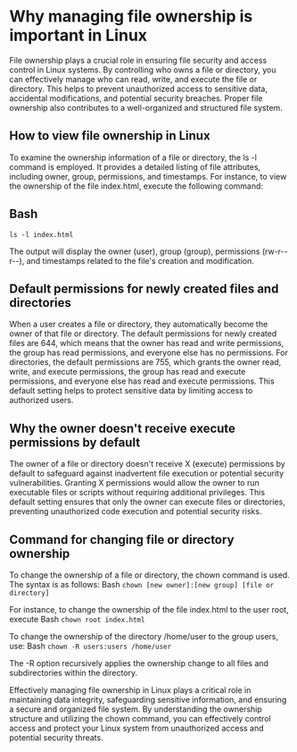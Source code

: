 
# Why managing file ownership is important in Linux

File ownership plays a crucial role in ensuring file security and access control in Linux systems. By controlling who owns a file or directory, you can effectively manage who can read, write, and execute the file or directory. This helps to prevent unauthorized access to sensitive data, accidental modifications, and potential security breaches. Proper file ownership also contributes to a well-organized and structured file system.

## How to view file ownership in Linux

To examine the ownership information of a file or directory, the ls -l command is employed. It provides a detailed listing of file attributes, including owner, group, permissions, and timestamps. For instance, to view the ownership of the file index.html, execute the following command:

## Bash
`ls -l index.html`

The output will display the owner (user), group (group), permissions (rw-r--r--), and timestamps related to the file's creation and modification.

## Default permissions for newly created files and directories

When a user creates a file or directory, they automatically become the owner of that file or directory. The default permissions for newly created files are 644, which means that the owner has read and write permissions, the group has read permissions, and everyone else has no permissions. For directories, the default permissions are 755, which grants the owner read, write, and execute permissions, the group has read and execute permissions, and everyone else has read and execute permissions. This default setting helps to protect sensitive data by limiting access to authorized users.

## Why the owner doesn't receive execute permissions by default

The owner of a file or directory doesn't receive X (execute) permissions by default to safeguard against inadvertent file execution or potential security vulnerabilities. Granting X permissions would allow the owner to run executable files or scripts without requiring additional privileges. This default setting ensures that only the owner can execute files or directories, preventing unauthorized code execution and potential security risks.

## Command for changing file or directory ownership

To change the ownership of a file or directory, the chown command is used. The syntax is as follows:
Bash
`chown [new owner]:[new group] [file or directory]`

For instance, to change the ownership of the file index.html to the user root, execute
Bash
`chown root index.html`

To change the ownership of the directory /home/user to the group users, use:
Bash
`chown -R users:users /home/user`

The -R option recursively applies the ownership change to all files and subdirectories within the directory.

Effectively managing file ownership in Linux plays a critical role in maintaining data integrity, safeguarding sensitive information, and ensuring a secure and organized file system. By understanding the ownership structure and utilizing the chown command, you can effectively control access and protect your Linux system from unauthorized access and potential security threats.
